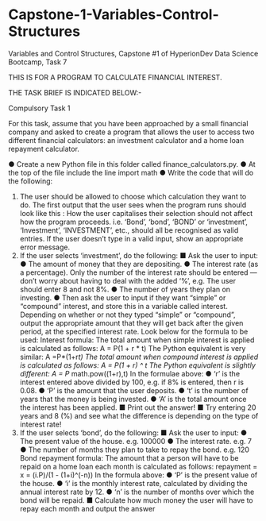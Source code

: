 # Capstone-1-Variables-Control-Structures
Variables and Control Structures, Capstone  #1 of HyperionDev Data Science Bootcamp, Task 7


THIS IS FOR A PROGRAM TO CALCULATE FINANCIAL INTEREST.

THE TASK BRIEF IS INDICATED BELOW:-



Compulsory Task 1

For this task, assume that you have been approached by a small financial
company and asked to create a program that allows the user to access two
different financial calculators: an investment calculator and a home loan
repayment calculator.

● Create a new Python file in this folder called finance_calculators.py.
● At the top of the file include the line import math
● Write the code that will do the following:
1. The user should be allowed to choose which calculation they want
to do. The first output that the user sees when the program runs
should look like this :
How the user capitalises their selection should not affect how the
program proceeds. i.e. ‘Bond’, ‘bond’, ‘BOND’ or ‘investment’,
‘Investment’, ‘INVESTMENT’, etc., should all be recognised as valid
entries. If the user doesn’t type in a valid input, show an appropriate
error message.
2. If the user selects ‘investment’, do the following:
■ Ask the user to input:
● The amount of money that they are depositing.
● The interest rate (as a percentage). Only the number
of the interest rate should be entered — don’t worry
about having to deal with the added ‘%’, e.g. The user
should enter 8 and not 8%.
● The number of years they plan on investing.
● Then ask the user to input if they want “simple” or
“compound” interest, and store this in a variable called
interest. Depending on whether or not they typed
“simple” or “compound”, output the appropriate
amount that they will get back after the given period,
at the specified interest rate. Look below for the
formula to be used:
Interest formula:
The total amount when simple interest is applied is calculated as
follows: A = P(1 + r * t)
The Python equivalent is very similar: A =P*(1+r*t)
The total amount when compound interest is applied is calculated as
follows: A = P(1 + r) ^ t
The Python equivalent is slightly different: A = P* math.pow((1+r),t)
In the formulae above:
● ‘r’ is the interest entered above divided by 100, e.g. if 8% is entered,
then r is 0.08.
● ‘P’ is the amount that the user deposits.
● ‘t’ is the number of years that the money is being invested.
● ‘A’ is the total amount once the interest has been applied.
■ Print out the answer!
■ Try entering 20 years and 8 (%) and see what the difference is
depending on the type of interest rate!
3. If the user selects ‘bond’, do the following:
■ Ask the user to input:
● The present value of the house. e.g. 100000
● The interest rate. e.g. 7
● The number of months they plan to take to repay the
bond. e.g. 120
Bond repayment formula:
The amount that a person will have to be repaid on a home loan each
month is calculated as follows: repayment = x = (i.P)/(1 - (1+i)^(-n))
In the formula above:
● ‘P’ is the present value of the house.
● ‘i’ is the monthly interest rate, calculated by dividing the annual
interest rate by 12.
● ‘n’ is the number of months over which the bond will be repaid.
■ Calculate how much money the user will have to repay each month
and output the answer
